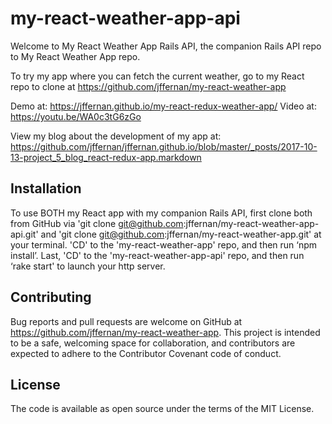 # my-react-weather-app-api

Welcome to My React Weather App Rails API, the companion Rails API repo to My React Weather App repo.  

To try my app where you can fetch the current weather, go to my React repo to clone at https://github.com/jffernan/my-react-weather-app

Demo at: https://jffernan.github.io/my-react-redux-weather-app/
Video at: https://youtu.be/WA0c3tG6zGo

View my blog about the development of my app at: https://github.com/jffernan/jffernan.github.io/blob/master/_posts/2017-10-13-project_5_blog_react-redux-app.markdown

## Installation

To use BOTH my React app with my companion Rails API, first clone both from GitHub via 'git clone git@github.com:jffernan/my-react-weather-app-api.git' and 'git clone git@github.com:jffernan/my-react-weather-app.git' at your terminal.  'CD' to the 'my-react-weather-app' repo, and then run ‘npm install’. Last, 'CD' to the 'my-react-weather-app-api' repo, and then run ‘rake start' to launch your http server.

## Contributing

Bug reports and pull requests are welcome on GitHub at https://github.com/jffernan/my-react-weather-app. This project is intended to be a safe, welcoming space for collaboration, and contributors are expected to adhere to the Contributor Covenant code of conduct.

## License

The code is available as open source under the terms of the MIT License.
